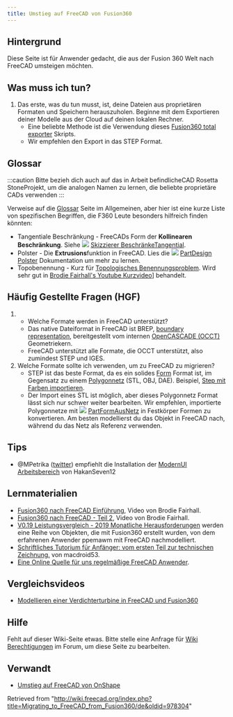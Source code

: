 ```yaml
---
title: Umstieg auf FreeCAD von Fusion360
---
```

## Hintergrund

Diese Seite ist für Anwender gedacht, die aus der Fusion 360 Welt nach FreeCAD umsteigen möchten.

## Was muss ich tun?

1. Das erste, was du tun musst, ist, deine Dateien aus proprietären Formaten und Speichern herauszuholen. Beginne mit dem Exportieren deiner Modelle aus der Cloud auf deinen lokalen Rechner.
   * Eine beliebte Methode ist die Verwendung dieses [Fusion360 total exporter](https://github.com/Jnesselr/fusion-360-total-exporter) Skripts.
   * Wir empfehlen den Export in das STEP Format.

## Glossar

:::caution
Bitte bezieh dich auch auf das in Arbeit befindlicheCAD Rosetta StoneProjekt, um die analogen Namen zu lernen, die beliebte proprietäre CADs verwenden
:::

Verweise auf die [Glossar](/Glossary/de "Glossary/de") Seite im Allgemeinen, aber hier ist eine kurze Liste von spezifischen Begriffen, die F360 Leute besonders hilfreich finden könnten:

* Tangentiale Beschränkung - FreeCADs Form der **Kollinearen Beschränkung**. Siehe ![](/images/Sketcher_ConstrainTangent.svg) [Skizzierer BeschränkeTangential](/Sketcher_ConstrainTangent/de#Zwischen_zwei_Linien_.28kollinear.29 "Sketcher ConstrainTangent/de").
* Polster - Die **Extrusions**funktion in FreeCAD. Lies die ![](/images/PartDesign_Pad.svg) [PartDesign Polster](/PartDesign_Pad/de "PartDesign Pad/de") Dokumentation um mehr zu lernen.
* Topobenennung - Kurz für [Topologisches Benennungsproblem](/Topological_naming_problem/de "Topological naming problem/de"). Wird sehr gut in [Brodie Fairhall's Youtube Kurzvideo](https://www.youtube.com/watch?v=6p2vqEEmWq4)] behandelt.

## Häufig Gestellte Fragen (HGF)

1. * Welche Formate werden in FreeCAD unterstützt?
   * Das native Dateiformat in FreeCAD ist BREP, [boundary representation](https://en.wikipedia.org/wiki/Boundary_representation), bereitgestellt vom internen [OpenCASCADE (OCCT)](/OpenCASCADE/de "OpenCASCADE/de") Geometriekern.
   * FreeCAD unterstützt alle Formate, die OCCT unterstützt, also zumindest STEP und IGES.
2. Welche Formate sollte ich verwenden, um zu FreeCAD zu migrieren?
   * STEP ist das beste Format, da es ein solides [Form](/Shape/de "Shape/de") Format ist, im Gegensatz zu einem [Polygonnetz](/Mesh/de "Mesh/de") (STL, OBJ, DAE). Beispiel, [Step mit Farben importieren](https://forum.freecadweb.org/viewtopic.php?f=3&t=50308).
   * Der Import eines STL ist möglich, aber dieses Polygonnetz Format lässt sich nur schwer weiter bearbeiten. Wir empfehlen, importierte Polygonnetze mit ![](/images/Part_ShapeFromMesh.svg) [PartFormAusNetz](/Part_ShapeFromMesh/de "Part ShapeFromMesh/de") in Festkörper Formen zu konvertieren. Am besten modellierst du das Objekt in FreeCAD nach, während du das Netz als Referenz verwenden.

## Tips

* @MPetrika ([twitter](https://twitter.com/MPetrikas/status/1362051484704264198)) empfiehlt die Installation der [ModernUI Arbeitsbereich](/ModernUI_Workbench/de "ModernUI Workbench/de") von HakanSeven12

## Lernmaterialien

* [Fusion360 nach FreeCAD Einführung](https://www.youtube.com/watch?v=_GxJkB23ZHM), Video von Brodie Fairhall.
* [Fusion360 nach FreeCAD - Teil 2](https://www.youtube.com/watch?v=IESZD4QS3P8), Video von Brodie Fairhall.
* [V0.19 Leistungsvergleich - 2019 Monatliche Herausforderungen](https://forum.freecadweb.org/viewtopic.php?f=36&t=50492) werden eine Reihe von Objekten, die mit Fusion360 erstellt wurden, von dem erfahrenen Anwender ppemawm mit FreeCAD nachmodelliert.
* [Schriftliches Tutorium für Anfänger: vom ersten Teil zur technischen Zeichnung.](https://github.com/macdroid53/LearningFreeCAD) von macdroid53.
* [Eine Online Quelle für uns regelmäßige FreeCAD Anwender](https://www.freecad.info/).

## Vergleichsvideos

* [Modellieren einer Verdichterturbine in FreeCAD und Fusion360](https://www.youtube.com/watch?v=kirDbZd0dvI&feature=youtu.be)

## Hilfe

Fehlt auf dieser Wiki-Seite etwas. Bitte stelle eine Anfrage für [Wiki Berechtigungen](https://forum.freecadweb.org/viewtopic.php?f=21&t=6830) im Forum, um diese Seite zu bearbeiten.

## Verwandt

* [Umstieg auf FreeCAD von OnShape](/Migrating_to_FreeCAD_from_OnShape/de "Migrating to FreeCAD from OnShape/de")

Retrieved from "<http://wiki.freecad.org/index.php?title=Migrating_to_FreeCAD_from_Fusion360/de&oldid=978304>"